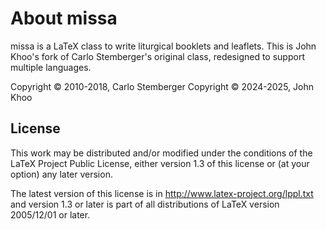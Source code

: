 About missa
===========
missa is a LaTeX class to write liturgical booklets and leaflets. This is John Khoo's fork of Carlo Stemberger's original class, redesigned to support multiple languages.

Copyright © 2010-2018, Carlo Stemberger
Copyright © 2024-2025, John Khoo

License
-------
This work may be distributed and/or modified under the conditions of the
LaTeX Project Public License, either version 1.3 of this license or (at your
option) any later version.

The latest version of this license is in http://www.latex-project.org/lppl.txt
and version 1.3 or later is part of all distributions of LaTeX
version 2005/12/01 or later.
